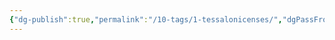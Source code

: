 ```yaml
---
{"dg-publish":true,"permalink":"/10-tags/1-tessalonicenses/","dgPassFrontmatter":true,"noteIcon":"child","created":"2025-10-18T20:07:43.680+01:00","updated":"2025-10-18T20:17:09.852+01:00"}
---
```


